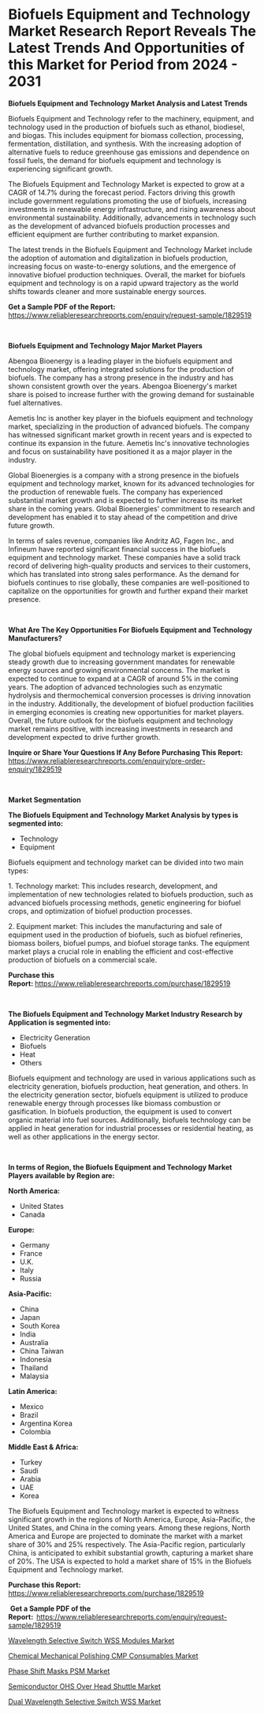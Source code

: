 <p><h1>Biofuels Equipment and Technology Market Research Report Reveals The Latest Trends And Opportunities of this Market for Period from 2024 - 2031</h1></p><p><strong>Biofuels Equipment and Technology Market Analysis and Latest Trends</strong></p>
<p><p>Biofuels Equipment and Technology refer to the machinery, equipment, and technology used in the production of biofuels such as ethanol, biodiesel, and biogas. This includes equipment for biomass collection, processing, fermentation, distillation, and synthesis. With the increasing adoption of alternative fuels to reduce greenhouse gas emissions and dependence on fossil fuels, the demand for biofuels equipment and technology is experiencing significant growth.</p><p>The Biofuels Equipment and Technology Market is expected to grow at a CAGR of 14.7% during the forecast period. Factors driving this growth include government regulations promoting the use of biofuels, increasing investments in renewable energy infrastructure, and rising awareness about environmental sustainability. Additionally, advancements in technology such as the development of advanced biofuels production processes and efficient equipment are further contributing to market expansion.</p><p>The latest trends in the Biofuels Equipment and Technology Market include the adoption of automation and digitalization in biofuels production, increasing focus on waste-to-energy solutions, and the emergence of innovative biofuel production techniques. Overall, the market for biofuels equipment and technology is on a rapid upward trajectory as the world shifts towards cleaner and more sustainable energy sources.</p></p>
<p><strong>Get a Sample PDF of the Report:&nbsp;</strong> <a href="https://www.reliableresearchreports.com/enquiry/request-sample/1829519">https://www.reliableresearchreports.com/enquiry/request-sample/1829519</a></p>
<p>&nbsp;</p>
<p><strong>Biofuels Equipment and Technology Major Market Players</strong></p>
<p><p>Abengoa Bioenergy is a leading player in the biofuels equipment and technology market, offering integrated solutions for the production of biofuels. The company has a strong presence in the industry and has shown consistent growth over the years. Abengoa Bioenergy's market share is poised to increase further with the growing demand for sustainable fuel alternatives.</p><p>Aemetis Inc is another key player in the biofuels equipment and technology market, specializing in the production of advanced biofuels. The company has witnessed significant market growth in recent years and is expected to continue its expansion in the future. Aemetis Inc's innovative technologies and focus on sustainability have positioned it as a major player in the industry.</p><p>Global Bioenergies is a company with a strong presence in the biofuels equipment and technology market, known for its advanced technologies for the production of renewable fuels. The company has experienced substantial market growth and is expected to further increase its market share in the coming years. Global Bioenergies' commitment to research and development has enabled it to stay ahead of the competition and drive future growth.</p><p>In terms of sales revenue, companies like Andritz AG, Fagen Inc., and Infineum have reported significant financial success in the biofuels equipment and technology market. These companies have a solid track record of delivering high-quality products and services to their customers, which has translated into strong sales performance. As the demand for biofuels continues to rise globally, these companies are well-positioned to capitalize on the opportunities for growth and further expand their market presence.</p></p>
<p>&nbsp;</p>
<p><strong>What Are The Key Opportunities For Biofuels Equipment and Technology Manufacturers?</strong></p>
<p><p>The global biofuels equipment and technology market is experiencing steady growth due to increasing government mandates for renewable energy sources and growing environmental concerns. The market is expected to continue to expand at a CAGR of around 5% in the coming years. The adoption of advanced technologies such as enzymatic hydrolysis and thermochemical conversion processes is driving innovation in the industry. Additionally, the development of biofuel production facilities in emerging economies is creating new opportunities for market players. Overall, the future outlook for the biofuels equipment and technology market remains positive, with increasing investments in research and development expected to drive further growth.</p></p>
<p><strong>Inquire or Share Your Questions If Any Before Purchasing This Report:</strong> <a href="https://www.reliableresearchreports.com/enquiry/pre-order-enquiry/1829519">https://www.reliableresearchreports.com/enquiry/pre-order-enquiry/1829519</a></p>
<p>&nbsp;</p>
<p><strong>Market Segmentation</strong></p>
<p><strong>The Biofuels Equipment and Technology Market Analysis by types is segmented into:</strong></p>
<p><ul><li>Technology</li><li>Equipment</li></ul></p>
<p><p>Biofuels equipment and technology market can be divided into two main types:</p><p>1. Technology market: This includes research, development, and implementation of new technologies related to biofuels production, such as advanced biofuels processing methods, genetic engineering for biofuel crops, and optimization of biofuel production processes.</p><p>2. Equipment market: This includes the manufacturing and sale of equipment used in the production of biofuels, such as biofuel refineries, biomass boilers, biofuel pumps, and biofuel storage tanks. The equipment market plays a crucial role in enabling the efficient and cost-effective production of biofuels on a commercial scale.</p></p>
<p><strong>Purchase this Report:&nbsp;</strong><a href="https://www.reliableresearchreports.com/purchase/1829519">https://www.reliableresearchreports.com/purchase/1829519</a></p>
<p>&nbsp;</p>
<p><strong>The Biofuels Equipment and Technology Market Industry Research by Application is segmented into:</strong></p>
<p><ul><li>Electricity Generation</li><li>Biofuels</li><li>Heat</li><li>Others</li></ul></p>
<p><p>Biofuels equipment and technology are used in various applications such as electricity generation, biofuels production, heat generation, and others. In the electricity generation sector, biofuels equipment is utilized to produce renewable energy through processes like biomass combustion or gasification. In biofuels production, the equipment is used to convert organic material into fuel sources. Additionally, biofuels technology can be applied in heat generation for industrial processes or residential heating, as well as other applications in the energy sector.</p></p>
<p>&nbsp;</p>
<p><strong>In terms of Region, the Biofuels Equipment and Technology Market Players available by Region are:</strong></p>
<p>
    <p> <strong> North America: </strong>
        <ul>
            <li>United States</li>
            <li>Canada</li>
        </ul>
        </p> 
    <p> <strong> Europe: </strong>
        <ul>
            <li>Germany</li>
            <li>France</li>
            <li>U.K.</li>
            <li>Italy</li>
            <li>Russia</li>
        </ul>
        </p> 
    <p> <strong> Asia-Pacific: </strong>
        <ul>
            <li>China</li>
            <li>Japan</li>
            <li>South Korea</li>
            <li>India</li>
            <li>Australia</li>
            <li>China Taiwan</li>
            <li>Indonesia</li>
            <li>Thailand</li>
            <li>Malaysia</li>
        </ul>
        </p> 
    <p> <strong> Latin America: </strong>
        <ul>
            <li>Mexico</li>
            <li>Brazil</li>
            <li>Argentina Korea</li>
            <li>Colombia</li>
        </ul>
        </p> 
    <p> <strong> Middle East & Africa: </strong>
        <ul>
            <li>Turkey</li>
            <li>Saudi</li>
            <li>Arabia</li>
            <li>UAE</li>
            <li>Korea</li>
        </ul>
    </p>
    </p>
<p><p>The Biofuels Equipment and Technology market is expected to witness significant growth in the regions of North America, Europe, Asia-Pacific, the United States, and China in the coming years. Among these regions, North America and Europe are projected to dominate the market with a market share of 30% and 25% respectively. The Asia-Pacific region, particularly China, is anticipated to exhibit substantial growth, capturing a market share of 20%. The USA is expected to hold a market share of 15% in the Biofuels Equipment and Technology market.</p></p>
<p><strong>Purchase this Report: </strong><a href="https://www.reliableresearchreports.com/purchase/1829519">https://www.reliableresearchreports.com/purchase/1829519</a></p>
<p>&nbsp;<strong>Get a Sample PDF of the Report:&nbsp;&nbsp;</strong><a href="https://www.reliableresearchreports.com/enquiry/request-sample/1829519">https://www.reliableresearchreports.com/enquiry/request-sample/1829519</a></p>
<p><strong></strong></p>
<p><p><a href="https://medium.com/@patrickbrooks1913/wavelength-selective-switch-wss-modules-market-share-evolution-and-market-growth-trends-2024-2031-6c42609eddd1">Wavelength Selective Switch WSS Modules Market</a></p><p><a href="https://medium.com/@nevawelch2021/chemical-mechanical-polishing-cmp-consumables-market-exploring-market-share-market-trends-and-99c8727984f8">Chemical Mechanical Polishing CMP Consumables Market</a></p><p><a href="https://medium.com/@patrickbrooks1913/phase-shift-masks-psm-market-share-evolution-and-market-growth-trends-2024-2031-ea1589f2e72d">Phase Shift Masks PSM Market</a></p><p><a href="https://medium.com/@patrickbrooks1913/semiconductor-ohs-over-head-shuttle-market-size-reveals-the-best-marketing-channels-in-global-ed433982c276">Semiconductor OHS Over Head Shuttle Market</a></p><p><a href="https://medium.com/@patrickbrooks1913/dual-wavelength-selective-switch-wss-market-the-key-to-successful-business-strategy-forecast-till-2b2940f17339">Dual Wavelength Selective Switch WSS Market</a></p></p>